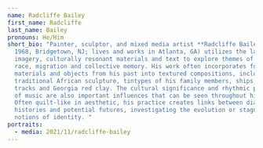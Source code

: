 ```yaml
---
name: Radcliffe Bailey
first_name: Radcliffe
last_name: Bailey
pronouns: He/Him
short_bio: "Painter, sculptor, and mixed media artist **Radcliffe Bailey** (b.
  1968, Bridgetown, NJ; lives and works in Atlanta, GA) utilizes the layering of
  imagery, culturally resonant materials and text to explore themes of ancestry,
  race, migration and collective memory. His work often incorporates found
  materials and objects from his past into textured compositions, including
  traditional African sculpture, tintypes of his family members, ships, train
  tracks and Georgia red clay. The cultural significance and rhythmic properties
  of music are also important influences that can be seen throughout his oeuvre.
  Often quilt-like in aesthetic, his practice creates links between diasporic
  histories and potential futures, investigating the evolution or stagnation of
  notions of identity. "
portraits:
  - media: 2021/11/radcliffe-bailey
---
```

